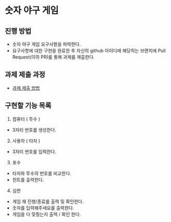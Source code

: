 # 숫자 야구 게임
## 진행 방법
* 숫자 야구 게임 요구사항을 파악한다.
* 요구사항에 대한 구현을 완료한 후 자신의 github 아이디에 해당하는 브랜치에 Pull Request(이하 PR)를 통해 과제를 제출한다.

## 과제 제출 과정
* [과제 제출 방법](https://github.com/next-step/nextstep-docs/tree/master/precourse)


## 구현할 기능 목록

1. 컴퓨터 ( 투수 )
 * 3자리 번호를 생성한다.

2. 사용자 ( 타자 )
 *  3자리 번호를 입력한다.
 
3. 포수
 * 타자와 투수의 번호를 비교한다.
 * 힌트를 출력한다.
  
4. 심판
 * 게임 재 진행/종료를 출력 및 확인한다.
 * 숫자를 입력해주세요를 출력한다.
 * 게임을 다 맞췄는지  출력 / 확인 한다.  